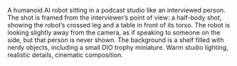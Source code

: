 A humanoid AI robot sitting in a podcast studio like an interviewed person. The shot is framed from the interviewer’s point of view: a half-body shot, showing the robot’s crossed leg and a table in front of its torso. The robot is looking slightly away from the camera, as if speaking to someone on the side, but that person is never shown. The background is a shelf filled with nerdy objects, including a small DIO trophy miniature. Warm studio lighting, realistic details, cinematic composition.

